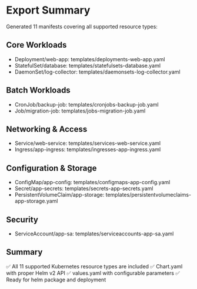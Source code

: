 # Export Summary

Generated 11 manifests covering all supported resource types:

## Core Workloads
- Deployment/web-app: templates/deployments-web-app.yaml
- StatefulSet/database: templates/statefulsets-database.yaml
- DaemonSet/log-collector: templates/daemonsets-log-collector.yaml

## Batch Workloads
- CronJob/backup-job: templates/cronjobs-backup-job.yaml
- Job/migration-job: templates/jobs-migration-job.yaml

## Networking & Access
- Service/web-service: templates/services-web-service.yaml
- Ingress/app-ingress: templates/ingresses-app-ingress.yaml

## Configuration & Storage
- ConfigMap/app-config: templates/configmaps-app-config.yaml
- Secret/app-secrets: templates/secrets-app-secrets.yaml
- PersistentVolumeClaim/app-storage: templates/persistentvolumeclaims-app-storage.yaml

## Security
- ServiceAccount/app-sa: templates/serviceaccounts-app-sa.yaml

## Summary
✅ All 11 supported Kubernetes resource types are included
✅ Chart.yaml with proper Helm v2 API
✅ values.yaml with configurable parameters
✅ Ready for helm package and deployment